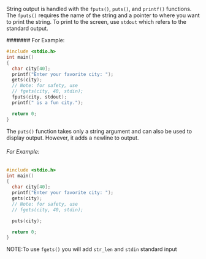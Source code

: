 String output is handled with the `fputs()`, `puts()`, and `printf()` functions.
The `fputs()` requires the name of the string and a pointer to where you want to print the string. To print to the screen, use `stdout` which refers to the standard output.

####### For Example:

```c
#include <stdio.h>
int main()
{
  char city[40];
  printf("Enter your favorite city: ");
  gets(city);
  // Note: for safety, use
  // fgets(city, 40, stdin);
  fputs(city, stdout);
  printf(" is a fun city.");

  return 0;
} 

```
The `puts()` function takes only a string argument and can also be used to display output. However, it adds a newline to output.

###### For Example:
```c
#include <stdio.h>
int main()
{
  char city[40];
  printf("Enter your favorite city: ");
  gets(city);
  // Note: for safety, use
  // fgets(city, 40, stdin);

  puts(city);

  return 0;
}

```
NOTE:To use `fgets()` you will add `str_len` and `stdin` standard input
